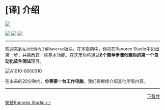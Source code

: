 # [译] 介绍


[![](https://img.shields.io/badge/OfficialPage-ClickMe-blue.svg?longCache=true&style=flat-square)][0]  

[![](https://img.shields.io/badge/Translator-TaylorTaurus-42B983.svg?longCache=true&style=flat-square)](https://github.com/taylortaurus) 
![](https://img.shields.io/badge/TranslateTime-2018年7月8日-green.svg?longCache=true&style=flat-square)
![](https://img.shields.io/badge/UpdateTime-2019年9月4日-green.svg?longCache=true&style=flat-square)


---

欢迎来到`在20分钟内了解Ranorex`板块。在本指南中，你将在Ranorex Studio中迈出第一步，并熟悉其一些基本功能。在这里你将通过**6个简单步骤创建你的第一个自动化软件测试**项目。

![A1010-0000010](https://gitee.com/taylortaurus/RX_UserGuide_GitBook_Picbed/raw/master/Ranorizeyourselfin20minutes/A1010-0000010.png)

在未来的20分钟内，**你需要一台工作电脑**，我们将继续介绍其他所有内容。



---
&emsp;&emsp;&emsp;&emsp;&emsp;&emsp;&emsp;&emsp;&emsp;&emsp;&emsp;&emsp;&emsp;&emsp;&emsp;&emsp;&emsp;&emsp;&emsp;&emsp;&emsp;&emsp;&emsp;&emsp;&emsp;&emsp;&emsp;&emsp;&emsp;&emsp;&emsp;&emsp;&emsp;[下载并安装Ranorex Studio 👉][1]





[0]: https://www.ranorex.com/help/latest/ranorex-studio-fundamentals/ranorex-studio-fundamentals/introduction/
[1]: .\1-download-install-ranorex-studio.html

